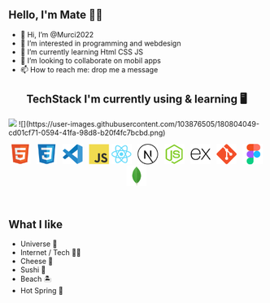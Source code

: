 ## Hello, I'm **Mate** 👋🏻

- 👋 Hi, I’m @Murci2022
- 👀 I’m interested in programming and webdesign
- 🌱 I’m currently learning Html CSS JS
- 💞️ I’m looking to collaborate on mobil apps
- 📫 How to reach me: drop me a message

<h2 align="center">TechStack I'm currently using & learning 🖥</h2>
<!-- <img src="https://media.giphy.com/media/QssGEmpkyEOhBCb7e1/giphy.gif" width="40"> -->
<img src="https://user-images.githubusercontent.com/103876505/180803553-d3308372-1640-4171-9296-3fe9a83cec9a.png" width="40">
![](https://user-images.githubusercontent.com/103876505/180804049-cd01cf71-0594-41fa-98d8-b20f4fc7bcbd.png)




<p align="center">
<img src="https://github.com/devicons/devicon/blob/master/icons/html5/html5-original.svg" width="40" height="40"/>
 &nbsp;
<img src="https://github.com/devicons/devicon/blob/master/icons/css3/css3-original.svg" width="40" height="40"/>
 &nbsp;
<img src="https://github.com/devicons/devicon/blob/master/icons/vscode/vscode-original.svg" width="40" height="40"/>
 &nbsp;
<img src="https://github.com/devicons/devicon/blob/master/icons/javascript/javascript-original.svg" width="40" height="40"/>
<img src="https://github.com/devicons/devicon/blob/master/icons/react/react-original.svg" width="40" height="40"/>
 &nbsp;
<img src="https://github.com/devicons/devicon/blob/master/icons/nextjs/nextjs-line.svg" width="40" height="40"/>
 &nbsp;
<img src="https://github.com/devicons/devicon/blob/master/icons/nodejs/nodejs-original.svg" width="40" height="40"/>
 &nbsp;
<img src="https://github.com/devicons/devicon/blob/master/icons/express/express-original.svg" width="40" height="40"/>
 &nbsp;
<img src="https://github.com/devicons/devicon/blob/master/icons/git/git-original.svg" width="40" height="40"/>
 &nbsp;
<img src="https://github.com/devicons/devicon/blob/master/icons/figma/figma-original.svg" width="40" height="40"/>
 &nbsp;
<img src="https://github.com/devicons/devicon/blob/master/icons/mongodb/mongodb-original.svg" width="40" height="40"/>
 &nbsp;
  

</p>
<!-- <p align="center"> -->

<!-- <img src="https://github.com/devicons/devicon/blob/master/icons/redux/redux-original.svg" width="40" height="40"/>
 &nbsp; -->
<!-- <img src="https://github.com/devicons/devicon/blob/master/icons/firebase/firebase-plain.svg" width="40" height="40"/>
 &nbsp; -->
<!-- <img src="https://github.com/devicons/devicon/blob/master/icons/mysql/mysql-original.svg" width="40" height="40"/>
 &nbsp; -->
 <!--  &nbsp;
<img src="https://github.com/devicons/devicon/blob/master/icons/typescript/typescript-original.svg" width="40" height="40"/> 
 &nbsp; -->
<!-- <img src="https://github.com/devicons/devicon/blob/master/icons/tailwindcss/tailwindcss-plain.svg" width="40" height="40"/>
 &nbsp; -->
<!-- <img src="https://github.com/devicons/devicon/blob/master/icons/sass/sass-original.svg" width="40" height="40"/>
 &nbsp; -->
</p>
<br>

## What I like

- Universe 🌌
- Internet / Tech 👨‍💻
- Cheese 🧀
- Sushi 🍣
- Beach 🏝
- Hot Spring 🛁

<!---
Murci2022/Murci2022 is a ✨ special ✨ repository because its `README.md` (this file) appears on your GitHub profile.
You can click the Preview link to take a look at your changes.
--->
